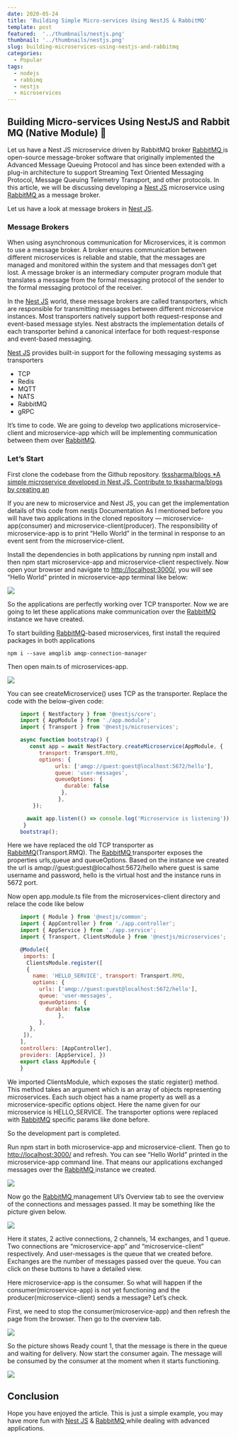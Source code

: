 ```yaml
---
date: 2020-05-24
title: 'Building Simple Micro-services Using NestJS & RabbitMQ'
template: post
featured:  '../thumbnails/nestjs.png'
thumbnail: '../thumbnails/nestjs.png'
slug: building-microservices-using-nestjs-and-rabbitmq
categories:
  - Popular
tags:
  - nodejs
  - rabbimq
  - nestjs
  - microservices
---
```


## Building Micro-services Using NestJS and Rabbit MQ (Native Module) 🔭

Let us have a Nest JS microservice driven by RabbitMQ broker
[RabbitMQ ](https://www.rabbitmq.com/)is open-source message-broker software that originally implemented the Advanced Message Queuing Protocol and has since been extended with a plug-in architecture to support Streaming Text Oriented Messaging Protocol, Message Queuing Telemetry Transport, and other protocols. In this article, we will be discussing developing a [Nest JS](https://nestjs.com/) microservice using [RabbitMQ ](https://www.rabbitmq.com/)as a message broker.

Let us have a look at message brokers in [Nest JS](https://nestjs.com/).

### Message Brokers

When using asynchronous communication for Microservices, it is common to use a message broker. A broker ensures communication between different microservices is reliable and stable, that the messages are managed and monitored within the system and that messages don’t get lost.
A message broker is an intermediary computer program module that translates a message from the formal messaging protocol of the sender to the formal messaging protocol of the receiver.

In the [Nest JS](https://nestjs.com/) world, these message brokers are called transporters, which are responsible for transmitting messages between different microservice instances. Most transporters natively support both request-response and event-based message styles. Nest abstracts the implementation details of each transporter behind a canonical interface for both request-response and event-based messaging.

[Nest JS](https://nestjs.com/) provides built-in support for the following messaging systems as transporters

* TCP
* Redis
* MQTT
* NATS
* RabbitMQ
* gRPC

It’s time to code. We are going to develop two applications microservice-client and microservice-app which will be implementing communication between them over [RabbitMQ](https://www.rabbitmq.com/).


### Let’s Start

First clone the codebase from the Github repository.
[tkssharma/blogs
*A simple microservice developed in Nest JS. Contribute to tkssharma/blogs by creating an](https://github.com/tkssharma/blogs/tree/master/nestjs-rabbitmq-microservice)

If you are new to microservice and Nest JS, you can get the implementation details of this code from nestjs Documentation
As I mentioned before you will have two applications in the cloned repository — microservice-app(consumer) and microservice-client(producer). The responsibility of microservice-app is to print “Hello World” in the terminal in response to an event sent from the microservice-client.

Install the dependencies in both applications by running npm install and then npm start microservice-app and microservice-client respectively. Now open your browser and navigate to [http://localhost:3000/](http://localhost:3000/), you will see “Hello World” printed in microservice-app terminal like below:

![](https://cdn-images-1.medium.com/max/2000/0*APeI6eqc48cznQRp.png)

So the applications are perfectly working over TCP transporter. Now we are going to let these applications make communication over the [RabbitMQ ](https://www.rabbitmq.com/)instance we have created.

To start building [RabbitMQ](https://www.rabbitmq.com/)-based microservices, first install the required packages in both applications

    npm i --save amqplib amqp-connection-manager

Then open main.ts of microservices-app.

![](https://cdn-images-1.medium.com/max/2000/1*ZbhAWUOlSgFPa_LTuGR6JA.png)

You can see createMicroservice() uses TCP as the transporter. Replace the code with the below-given code:
```javascript
    import { NestFactory } from '@nestjs/core';
    import { AppModule } from './app.module';
    import { Transport } from '@nestjs/microservices';

    async function bootstrap() {
       const app = await NestFactory.createMicroservice(AppModule, {
          transport: Transport.RMQ,
          options: { 
               urls: ['amqp://guest:guest@localhost:5672/hello'],
               queue: 'user-messages',
               queueOptions: { 
                  durable: false
                 },
                },
        });

      await app.listen(() => console.log('Microservice is listening'));
     }
    bootstrap();
```

Here we have replaced the old TCP transporter as [RabbitMQ](https://www.rabbitmq.com/)(Transport.RMQ). The [RabbitMQ ](https://www.rabbitmq.com/)transporter exposes the properties urls,queue and queueOptions. Based on the instance we created the url is amqp://guest:guest@localhost:5672/hello where guest is same username and password, hello is the virtual host and the instance runs in 5672 port.

Now open app.module.ts file from the microservices-client directory and relace the code like below
```javascript
    import { Module } from '@nestjs/common'; 
    import { AppController } from './app.controller';
    import { AppService } from './app.service';
    import { Transport, ClientsModule } from '@nestjs/microservices';

    @Module({
     imports: [
      ClientsModule.register([
      { 
        name: 'HELLO_SERVICE', transport: Transport.RMQ,
        options: {
          urls: ['amqp://guest:guest@localhost:5672/hello'],
          queue: 'user-messages',
          queueOptions: {
            durable: false
                },
          },
       },
     ]),
    ],
    controllers: [AppController],
    providers: [AppService], })
    export class AppModule {
    }
```

We imported ClientsModule, which exposes the static register() method. This method takes an argument which is an array of objects representing microservices. Each such object has a name property as well as a microservice-specific options object. Here the name given for our microservice is HELLO_SERVICE. The transporter options were replaced with [RabbitMQ](https://www.rabbitmq.com/) specific params like done before.

So the development part is completed.

Run npm start in both microservice-app and microservice-client. Then go to [http://localhost:3000/](http://localhost:3000/) and refresh. You can see “Hello World” printed in the microservice-app command line. That means our applications exchanged messages over the [RabbitMQ ](https://www.rabbitmq.com/)instance we created.

![](https://cdn-images-1.medium.com/max/2000/0*APeI6eqc48cznQRp.png)

Now go the [RabbitMQ ](https://www.rabbitmq.com/)management UI’s Overview tab to see the overview of the connections and messages passed. It may be something like the picture given below.

![](https://cdn-images-1.medium.com/max/2600/1*DrS0J_B3V413ZdOvUJT0Rg.png)

Here it states, 2 active connections, 2 channels, 14 exchanges, and 1 queue. Two connections are “microservice-app” and “microservice-client” respectively. And user-messages is the queue that we created before. Exchanges are the number of messages passed over the queue. You can click on these buttons to have a detailed view.

Here microservice-app is the consumer. So what will happen if the consumer(microservice-app) is not yet functioning and the producer(microservice-client) sends a message? Let’s check.

First, we need to stop the consumer(microservice-app) and then refresh the page from the browser. Then go to the overview tab.

![](https://cdn-images-1.medium.com/max/2658/1*Vo_0Tbls3Scz0Zw7xAs7ww.png)

So the picture shows Ready count 1, that the message is there in the queue and waiting for delivery. Now start the consumer again. The message will be consumed by the consumer at the moment when it starts functioning.

![](https://cdn-images-1.medium.com/max/2000/1*WomYdDNZ4LdWqTVu3bSJbA.png)


## Conclusion

Hope you have enjoyed the article. This is just a simple example, you may have more fun with [Nest JS](https://nestjs.com/) & [RabbitMQ ](https://www.rabbitmq.com/)while dealing with advanced applications.